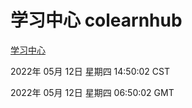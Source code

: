 # 学习中心 colearnhub
[学习中心](http://59.174.24.229:56308/colearnhub/)

2022年 05月 12日 星期四 14:50:02 CST

2022年 05月 12日 星期四 06:50:02 GMT
